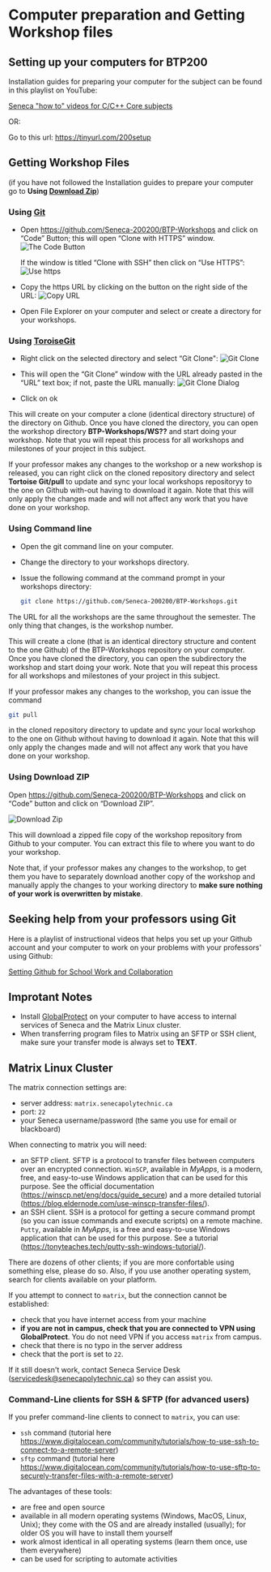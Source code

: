 ﻿# Computer preparation and Getting Workshop files

## Setting up your computers for BTP200

Installation guides for preparing your computer for the subject can be found in this playlist on YouTube:

[Seneca "how to" videos for C/C++ Core subjects](https://www.youtube.com/playlist?list=PLxB4x6RkylosAh1of4FnX7-g2fk0MUeyc)

OR:

Go to this url: https://tinyurl.com/200setup


## Getting Workshop Files

(if you have not followed the Installation guides to prepare your computer go to **Using [Download Zip](#using-download-zip)**)

### Using [Git](https://git-scm.com/download/win)

- Open https://github.com/Seneca-200200/BTP-Workshops and click on “Code” Button; this will open “Clone with HTTPS” window.
![The Code Button](images/code.png)

  If the window is titled “Clone with SSH” then click on “Use HTTPS”:
  ![Use https](images/usehttps.png)

- Copy the https URL by clicking on the button on the right side of the URL:
    ![Copy URL](images/copyurl.png)

- Open File Explorer on your computer and select or create a directory for your workshops.

### Using [ToroiseGit](https://tortoisegit.org/download/)

- Right click on the selected directory and select “Git Clone":
    ![Git Clone](images/gitclone.png)

- This will open the “Git Clone” window with the URL already pasted in the “URL” text box; if not, paste the URL manually:
    ![Git Clone Dialog](images/gitcloneDialog.png)

- Click on ok

This will create on your computer a clone (identical directory structure) of the directory on Github.  Once you have cloned the directory, you can open the workshop directory **BTP-Workshops/WS??** and start doing your workshop. Note that you will repeat this process for all workshops and milestones of your project in this subject.

If your professor makes any changes to the workshop or a new workshop is released, you can right click on the cloned repository directory and select **Tortoise Git/pull** to update and sync your local workshops repositoryy to the one on Github with-out having to download it again. Note that this will only apply the changes made and will not affect any work that you have done on your workshop.

### Using Command line

- Open the git command line on your computer.
- Change the directory to your workshops directory.
- Issue the following command at the command prompt in your workshops directory:

  ``` bash
  git clone https://github.com/Seneca-200200/BTP-Workshops.git
  ```

The URL for all the workshops are the same throughout the semester. The only thing that changes, is the workshop number.

This will create a clone (that is an identical directory structure and content to the one Github) of the BTP-Workshops repository on your computer.  Once you have cloned the directory, you can open the subdirectory the workshop and start doing your work. Note that you will repeat this process for all workshops and milestones of your project in this subject.

If your professor makes any changes to the workshop, you can issue the command

  ```bash
  git pull
  ```

in the cloned repository directory to update and sync your local workshop to the one on Github without having to download it again. Note that this will only apply the changes made and will not affect any work that you have done on your workshop.

### Using Download ZIP

Open https://github.com/Seneca-200200/BTP-Workshops and click on “Code” button and click on “Download ZIP”.

  ![Download Zip](images/downloadzip.png)

This will download a zipped file copy of the workshop repository from Github to your computer. You can extract this file to where you want to do your workshop.

Note that, if your professor makes any changes to the workshop, to get them you have to separately download another copy of the workshop and manually apply the changes to your working directory to **make sure nothing of your work is overwritten by mistake**.


## Seeking help from your professors using Git

Here is a playlist of instructional videos that helps you set up your Github account and your computer to work on your problems with your professors' using Github:

[Setting Github for School Work and Collaboration](https://www.youtube.com/playlist?list=PLxB4x6RkylotpVj3V33D4Q28emnh6yiit)

## Improtant Notes

- Install [GlobalProtect](https://students.senecapolytechnic.ca/spaces/186/it-services/wiki/view/1024/vpn) on your computer to have access to internal services of Seneca and the Matrix Linux cluster.
- When transferring program files to Matrix using an SFTP or SSH client, make sure your transfer mode is always set to **TEXT**.


## Matrix Linux Cluster

The matrix connection settings are:
- server address: `matrix.senecapolytechnic.ca`
- port: `22`
- your Seneca username/password (the same you use for email or blackboard)

When connecting to matrix you will need:
- an SFTP client. SFTP is a protocol to transfer files between computers over an encrypted connection. `WinSCP`, available in *MyApps*, is a modern, free, and easy-to-use Windows application that can be used for this purpose. See the official documentation (https://winscp.net/eng/docs/guide_secure) and a more detailed tutorial (https://blog.eldernode.com/use-winscp-transfer-files/).
- an SSH client. SSH is a protocol for getting a secure command prompt (so you can issue commands and execute scripts) on a remote machine.  `Putty`, available in *MyApps*, is a free and easy-to-use Windows application that can be used for this purpose. See a tutorial (https://tonyteaches.tech/putty-ssh-windows-tutorial/).

There are dozens of other clients; if you are more confortable using something else, please do so. Also, if you use another operating system, search for clients available on your platform.

If you attempt to connect to `matrix`, but the connection cannot be established:
- check that you have internet access from your machine
- **if you are not in campus, check that you are connected to VPN using GlobalProtect**. You do not need VPN if you access `matrix` from campus.
- check that there is no typo in the server address
- check that the port is set to `22`.

If it still doesn't work, contact Seneca Service Desk (servicedesk@senecapolytechnic.ca) so they can assist you.



### Command-Line clients for SSH & SFTP (for advanced users)

If you prefer command-line clients to connect to `matrix`, you can use:
- `ssh` command (tutorial here https://www.digitalocean.com/community/tutorials/how-to-use-ssh-to-connect-to-a-remote-server)
- `sftp` command (tutorial here https://www.digitalocean.com/community/tutorials/how-to-use-sftp-to-securely-transfer-files-with-a-remote-server)

The advantages of these tools:
- are free and open source
- available in all modern operating systems (Windows, MacOS, Linux, Unix); they come with the OS and are already installed (usually); for older OS you will have to install them yourself
- work almost identical in all operating systems (learn them once, use them everywhere)
- can be used for scripting to automate activities
